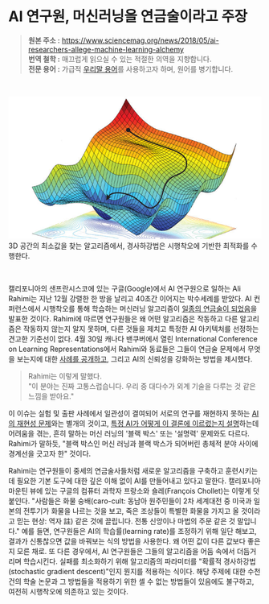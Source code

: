 # AI 연구원, 머신러닝을 연금술이라고 주장
> **원본 주소 :** https://www.sciencemag.org/news/2018/05/ai-researchers-allege-machine-learning-alchemy  
> **번역 철학 :** 매끄럽게 읽으실 수 있는 적절한 의역을 지향합니다.  
> **전문 용어 :** 가급적 <a href='http://taewan.kim/docs/ml_glossary/'>우리말 용어</a>를 사용하고자 하며, 원어를 병기합니다.  
<br>

![SGD](https://github.com/jehyunlee/texts/blob/master/AI_researchers_allege_that_machine_learning_is_alchemy/images/ma_0504_NID_alchemy_WEB.jpg)  
3D 공간의 최소값을 찾는 알고리즘에서, 경사하강법은 시행착오에 기반한 최적화를 수행한다.

<br>  

캘리포니아의 샌프란시스코에 있는 구글(Google)에서 AI 연구원으로 일하는 Ali Rahimi는 지난 12월 강렬한 한 방을 날리고 40초간 이어지는 박수세례를 받았다. AI 컨퍼런스에서 시행착오를 통해 학습하는 머신러닝 알고리즘이 [일종의 연금술이 되었음](http://www.argmin.net/2017/12/05/kitchen-sinks/)을 발표한 것이다. Rahimi에 따르면 연구원들은 왜 어떤 알고리즘은 작동하고 다른 알고리즘은 작동하지 않는지 알지 못하며, 다른 것들을 제치고 특정한 AI 아키텍처를 선정하는 견고한 기준선이 없다. 4월 30일 캐나다 밴쿠버에서 열린 International Conference on Learning Representations에서 Rahimi와 동료들은 그들이 연금술 문제에서 무엇을 보는지에 대한 [사례를 공개하고](https://openreview.net/forum?id=rJWF0Fywf), 그리고 AI의 신뢰성을 강화하는 방법을 제시했다.  

> Rahimi는 이렇게 말했다.  
> "이 분야는 진짜 고통스럽습니다. 우리 중 대다수가 외계 기술을 다루는 것 같은 느낌을 받아요."  

이 이슈는 실험 및 출판 사례에서 일관성이 결여되어 서로의 연구를 재현하지 못하는 [AI의 재현성 문제](http://science.sciencemag.org/content/359/6377/725)와는 별개의 것이고, [특정 AI가 어떻게 이 결론에 이르렀는지 설명](http://science.sciencemag.org/content/357/6346/22)하는데 어려움을 겪는, 흔히 말하는 머신 러닝의 '블랙 박스' 또는 '설명력' 문제와도 다르다. Rahimi가 말하듯, "블랙 박스인 머신 러닝과 블랙 박스가 되어버린 총체적 분야 사이에 경계선을 긋고자 한" 것이다.  

Rahimi는 연구원들이 중세의 연금술사들처럼 새로운 알고리즘을 구축하고 훈련시키는데 필요한 기본 도구에 대한 깊은 이해 없이 AI를 만들어내고 있다고 말한다. 캘리포니아 마운틴 뷰에 있는 구글의 컴퓨터 과학자 프랑소와 숄레(François Chollet)는 이렇게 덧붙인다. "사람들은 화물 숭배(caro-cult: 동남아 원주민들이 2차 세계대전 중 미국과 일본의 전투기가 화물을 나르는 것을 보고, 죽은 조상들이 특별한 화물을 가지고 올 것이라고 믿는 현상: 역자 註) 같은 것에 끌립니다. 전통 신앙이나 마법의 주문 같은 것 말입니다." 예를 들면, 연구원들은 AI의 학습률(learning rate)를 조정하기 위해 일단 해보고, 결과가 신통찮으면 값을 바꿔보는 식의 방법을 사용한다. 왜 어떤 값이 다른 값보다 좋은지 모른 채로. 또 다른 경우에서, AI 연구원들은 그들의 알고리즘을 어둠 속에서 더듬거리며 학습시킨다. 실패를 최소화하기 위해 알고리즘의 파라미터를 "확률적 경사하강법(stochastic gradient descent)"인지 뭔지를 적용하는 식이다. 해당 주제에 대한 수천건의 학술 논문과 그 방법들을 적용하기 위한 셀 수 없는 방법들이 있음에도 불구하고, 여전히 시행착오에 의존하고 있는 것이다.  

